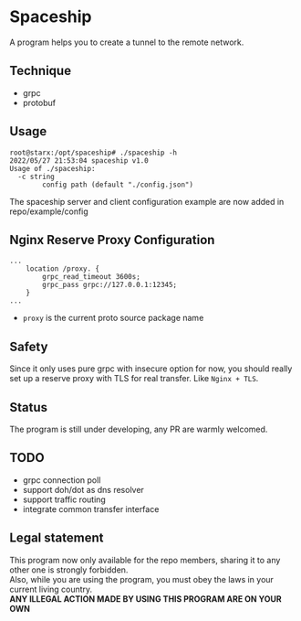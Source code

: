 # Spaceship
A program helps you to create a tunnel to the remote network.

## Technique
 - grpc
 - protobuf

## Usage
```shell
root@starx:/opt/spaceship# ./spaceship -h
2022/05/27 21:53:04 spaceship v1.0
Usage of ./spaceship:
  -c string
    	config path (default "./config.json")
```
The spaceship server and client configuration example are now added in repo/example/config

## Nginx Reserve Proxy Configuration
```nginx
...
    location /proxy. {  
        grpc_read_timeout 3600s;
        grpc_pass grpc://127.0.0.1:12345;
    }
...
```
* `proxy` is the current proto source package name

## Safety
Since it only uses pure grpc with insecure option for now, you should really set up a reserve proxy with TLS for real 
transfer. Like `Nginx + TLS`.

## Status
The program is still under developing, any PR are warmly welcomed.

## TODO
- grpc connection poll
- support doh/dot as dns resolver
- support traffic routing
- integrate common transfer interface 

## Legal statement
This program now only available for the repo members, sharing it to any other one is strongly forbidden.  
Also, while you are using the program, you must obey the laws in your current living country.  
**ANY ILLEGAL ACTION MADE BY USING THIS PROGRAM ARE ON YOUR OWN**
